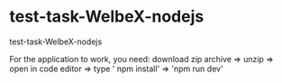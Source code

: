 # test-task-WelbeX-nodejs
test-task-WelbeX-nodejs

For the application to work, you need:
download zip archive => unzip => open in code editor => type ' npm install' => 'npm run dev'
